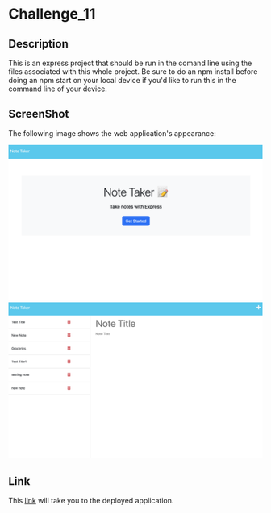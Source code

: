 # Challenge_11

## Description

This is an express project that should be run in the comand line using the files associated with this whole project. Be sure to do an npm install before doing an npm start on your local device if you'd like to run this in the command line of your device.    

## ScreenShot
The following image shows the web application's appearance:

![This note taker application takes in input from a user and saves the notes to a json file. The information the user puts in is then rendered back to the user on the page for the user to click through.](/public/assets/ScreenShot1.png)![](/public/assets/ScreenShot2.png)

## Link
This [link](https://challenge11-notetakerapp.herokuapp.com/) will take you to the deployed application.